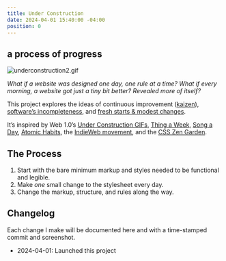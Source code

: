 ```yaml
---
title: Under Construction
date: 2024-04-01 15:40:00 -04:00
position: 0
---
```


## a process of progress

![underconstruction2.gif](/uploads/underconstruction2.gif)

<i>What if a website was designed one day, one rule at a time? What if every morning, a website got just a tiny bit better? Revealed more of itself?</i>

This project explores the ideas of continuous improvement ([kaizen](https://en.wikipedia.org/wiki/Kaizen)), [software’s incompleteness](https://media.defense.gov/2019/May/01/2002126690/-1/-1/0/SWAP%20EXECUTIVE%20SUMMARY.PDF), and [fresh starts & modest changes](http://www.43folders.com/topics/fresh-starts-modest-changes).

It’s inspired by Web 1.0’s [Under Construction GIFs](http://textfiles.com/underconstruction/), [Thing a Week](https://en.wikipedia.org/wiki/Thing_a_Week), [Song a Day](https://songaday.world), [Atomic Habits](https://jamesclear.com/atomic-habits), the [IndieWeb movement](https://indieweb.org), and the [CSS Zen Garden](https://csszengarden.com).

## The Process

1. Start with the bare minimum markup and styles needed to be functional and legible.
2. Make *one* small change to the stylesheet every day.
3. Change the markup, structure, and rules along the way.

## Changelog

Each change I make will be documented here and with a time-stamped commit and screenshot.

- 2024-04-01: Launched this project